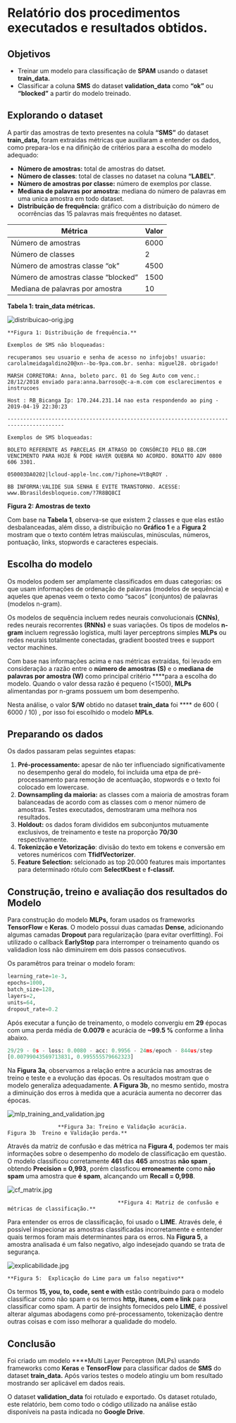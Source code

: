 # Relatório dos procedimentos executados e resultados obtidos.

## Objetivos

- Treinar um modelo para classificação de **SPAM** usando o dataset **train_data.**
- Classificar a coluna **SMS** do dataset **validation_data** como **“ok”** ou **“blocked”** a partir do modelo treinado.

## Explorando o dataset

A partir das amostras de texto presentes na colula **“SMS”** do dataset **train_data,** foram extraidas métricas que auxiliaram a entender os dados, como prepara-los e na difinição de critérios para a escolha do modelo adequado:

- **Número de amostras:** total de amostras do datset.
- **Número de classes**: total de classes no dataset na coluna **“LABEL”**.
- **Número de amostras por classe:** número de exemplos por classe.
- **Mediana de palavras por amostra:** mediana do número de palavras em uma unica amostra em todo dataset.
- **Distribuição de frequência:** gráfico com a distribuição do número de ocorrências das 15 palavras mais frequêntes no dataset.

| Métrica | Valor |
| --- | --- |
| Número de amostras | 6000 |
| Número de classes | 2 |
| Número de amostras classe  “ok” | 4500 |
| Número de amostras classe  “blocked” | 1500 |
| Mediana de palavras por amostra | 10 |

**Tabela 1: train_data métricas.**

![distribuicao-orig.jpg](Avaliac%CC%A7a%CC%83o%20te%CC%81cnica%20Axur%200bee9d675d504ce5ab3ebd738bf0adb0/distribuicao-orig.jpg)

    **Figura 1: Distribuição de frequência.** 

```
Exemplos de SMS não bloqueadas:

recuperamos seu usuario e senha de acesso no infojobs! usuario: carolalmeidagaldino20@xn--bo-9pa.com.br. senha: miguel28. obrigado! 

MARSH CORRETORA: Anna, boleto parc. 01 do Seg Auto com venc.: 28/12/2018 enviado para:anna.barroso@c-a-m.com com esclarecimentos e instrucoes 

Host : RB_Bicanga Ip: 170.244.231.14 nao esta respondendo ao ping - 2019-04-19 22:30:23

----------------------------------------------------------------------------------------

Exemplos de SMS bloqueadas:

BOLETO REFERENTE AS PARCELAS EM ATRASO DO CONSÓRCIO PELO BB.COM VENCIMENTO PARA HOJE Ñ PODE HAVER QUEBRA NO ACORDO. BONATTO ADV 0800 606 3301.

050003DA0202|lcloud-apple-lnc.com/?iphone=VtBqROY .

BB INFORMA:VALIDE SUA SENHA E EVITE TRANSTORNO. ACESSE: www.Bbrasildesbloqueio.com/?7R8BQ8CI
```

**Figura 2: Amostras de texto** 

Com base na **Tabela 1**, observa-se que existem 2 classes e que elas estão desbalanceadas, além disso, a distribuição no **Gráfico 1** e a **Figura 2** mostram que o texto contém letras maiúsculas, minúsculas, números, pontuação, links, stopwords e caracteres especiais.

## Escolha do modelo

Os modelos podem ser amplamente classificados em duas categorias: os que usam informações de ordenação de palavras (modelos de sequência) e aqueles que apenas veem o texto como “sacos” (conjuntos) de palavras (modelos n-gram). 

Os modelos de sequência incluem redes neurais convolucionais **(CNNs)**, redes neurais recorrentes **(RNNs)** e suas variações. Os tipos de modelos **n-gram** incluem regressão logística, multi layer perceptrons simples **MLPs** ou redes neurais totalmente conectadas, gradient boosted trees e support vector machines.

Com base nas informações acima e nas métricas extraídas, foi levado em consideração a razão entre o **número de amostras (S)** e o **mediana de palavras por amostra (W)** como principal critério ****para a escolha do modelo.  Quando o valor dessa razão é pequeno (<1500), **MLPs** alimentandas por n-grams possuem um bom desempenho.

Nesta análise, o valor **S/W** obtido no dataset **train_data** foi **** de 600 ( 6000 / 10) , por isso foi escolhido o modelo **MPLs**.

## Preparando os dados

Os dados passaram pelas seguintes etapas: 

1. **Pré-processamento:** apesar de não ter influenciado significativamente no desempenho geral do modelo, foi incluida uma etpa de pré-processamento para remoção de acentuação, stopwords e o texto foi colocado em lowercase.
2. **Downsampling da maioria:** as classes com a maioria de amostras foram balanceadas de acordo com as classes com o menor número de amostras. Testes executados, demostraram uma melhora nos resultados. 
3. **Holdout:** os dados foram divididos em  subconjuntos mutuamente exclusivos, de treinamento e teste na proporção **70/30** respectivamente.
4. **Tokenizção e Vetorização**: divisão do texto em tokens e conversão em vetores numéricos com **TfidfVectorizer**.
5. **Feature Selection:** selcionado as top 20.000 features mais importantes para determinado rótulo com **SelectKbest** e **f-classif.**

## Construção, treino e avaliação dos resultados do Modelo

Para construção do modelo **MLPs,**  foram usados os frameworks **TensorFlow** e **Keras**. O modelo possui duas camadas **Dense**, adicionando algumas camadas **Dropout** para regularização (para evitar overfitting). Foi utilizado o callback **EarlyStop** para interromper o treinamento quando os validadion loss não diminuirem em dois passos consecutivos.

Os paramêtros para treinar o modelo foram:

```python
learning_rate=1e-3,
epochs=1000,
batch_size=128,
layers=2,
units=64,
dropout_rate=0.2
```

Após executar a função de treinamento, o modelo convergiu em **29** épocas com uma perda média de **0.0079** e acurácia de **~99.5 %** conforme a linha abaixo.

```python
29/29 - 0s - loss: 0.0080 - acc: 0.9956 - 24ms/epoch - 844us/step
[0.00799043569713831, 0.995555579662323]
```

Na **Figura 3a**, observamos a relação entre a acurácia nas amostras de treino e teste e a evolução das épocas. Os resultados mostram que o modelo generaliza adequadamente. **A Figura 3b**, no mesmo sentido, mostra a diminuição dos erros à medida que a acurácia aumenta no decorrer das épocas. 

![mlp_training_and_validation.jpg](Avaliac%CC%A7a%CC%83o%20te%CC%81cnica%20Axur%200bee9d675d504ce5ab3ebd738bf0adb0/mlp_training_and_validation.jpg)

                    **Figura 3a: Treino e Validação acurácia.                Figura 3b  Treino e Validação perda.**

Através da matriz de confusão e das métrica na **Figura 4**, podemos ter mais informações sobre o desempenho do modelo de classificação em questão. O modelo classificou corretamente **461** das **465** amostras **não spam** , obtendo **Precision = 0,993**, porém classficou **erroneamente** como **não spam** uma amostra que **é** **spam**, alcançando um  **Recall = 0,998**.

![cf_matrix.jpg](Avaliac%CC%A7a%CC%83o%20te%CC%81cnica%20Axur%200bee9d675d504ce5ab3ebd738bf0adb0/cf_matrix.jpg)

                                       **Figura 4: Matriz de confusão e métricas de classificação.**

Para entender os erros de classificação, foi usado o **LIME**. Através dele, é possível inspecionar as amostras classificadas incorretamente e entender quais termos foram mais determinantes para os erros. Na **Figura 5**, a amostra analisada é um falso negativo, algo indesejado quando se trata de segurança.

![explicabilidade.jpg](Avaliac%CC%A7a%CC%83o%20te%CC%81cnica%20Axur%200bee9d675d504ce5ab3ebd738bf0adb0/explicabilidade.jpg)

    **Figura 5:  Explicação do Lime para um falso negativo** 

Os termos **15, you, to, code, sent e with** estão contribuindo para o modelo classificar como não spam e os termos **http, itunes, com e link** para classificar como spam. A partir de insights fornecidos pelo **LIME**, é possivel alterar algumas abodagens como pré-processamento, tokenização dentre outras coisas e com isso melhorar a qualidade do modelo.

## Conclusão

Foi criado um modelo ****Multi Layer Perceptron (MLPs) usando frameworks como **Keras** e **TensorFlow** para classificar dados de **SMS** do dataset **train_data.** Após varios testes o modelo atingiu um bom resultado mostrando ser aplicável em dados reais.

O dataset **validation_data** foi rotulado e exportado. Os dataset rotulado, este relatório, bem como todo o código utilizado na análise estão disponíveis na pasta indicada no **Google Drive**.
